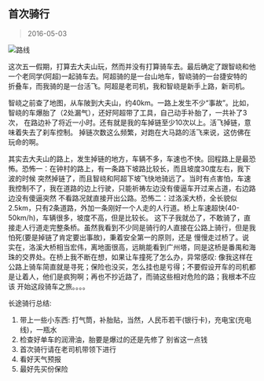 首次骑行
--------
>2016-05-03

![路线](__IMG__/2016050201.png)

这次五一假期，打算去大夫山玩，然而并没有打算骑车去。最后确定了跟智峣和他一个老同学(阿超)一起骑车去。阿超骑的是一台山地车，智峣骑的一台捷安特的
折叠车，而我骑的是一台活飞。阿超是老司机，我和智峣是新手上路，新司机。

智峣之前查了地图，从车陂到大夫山，约40km。一路上发生不少“事故”。比如，智峣的车爆胎了（2处漏气），还好阿超带了工具，自己动手补胎了，一共补了3次，
在路边补了将近一小时。还有就是我的车掉链至少10次以上。活飞掉链，意味着失去了刹车控制。 掉链次数这么频繁，对跑在大马路的活飞来说，这仿佛在玩命的啊。

其实去大夫山的路上，发生掉链的地方，车辆不多，车速也不快。回程路上是最恐怖。恐怖一：在钟村的路上，有一条路下坡路比较长，而且坡度30度左右，我下波的时候
突然掉链了，而且智峣和阿超下坡飞快地骑远了。当时有点害怕，车速我控制不了，我在道路的边上行驶，只能祈祷左边没有傻逼车开过来占道，右边路边没有傻逼突然
不看路况就直接开出公路。恐怖二：过洛溪大桥，全长貌似2.5km，只有2条道路，外加一条刚好一个人走的人行道。桥上车速超快(40-50km/h)，车辆很多，坡度不高，但是比较长。
这下子我就怂了，不敢骑了，直接走人行道走完整条桥。虽然我看到不少同是骑行的人直接在公路上骑行，但是我怕死(要是掉链了肯定要出事故)，秉着安全第一的原则，还是
慢慢走过桥了。说实在，洛溪大桥相当宏伟，离地面很高，远眺能看到广州塔，同是这桥是番禺和海珠的交界处。在桥上我不断在想，如果让车撞死了怎么办，异常感叹:
像我这样在公路上骑车简直就是寻死；保险也没买，怎么挂也是亏得；不要假设开车的司机都是让着人，他们是疯狗啊；再也不抄近路了，而骑这些相对危险的路；我根本不应该
开始这段骑车之旅。。。。

长途骑行总结: 
1. 带上一些小东西: 打气筒，补胎贴，当然，人民币若干(银行卡)，充电宝(充电线)，一瓶水
2. 检查好单车的润滑油，胎要是爆过的还是先修了 别省这一点钱
3. 首次骑行请在老司机带领下进行
4. 看好天气预报
5. 最好先买份保险

